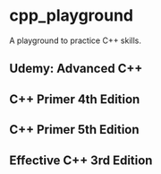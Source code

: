 # cpp_playground
A playground to practice C++ skills.

## Udemy: Advanced C++

## C++ Primer 4th Edition

## C++ Primer 5th Edition

## Effective C++ 3rd Edition



